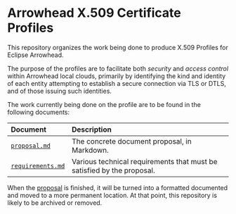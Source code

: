 # Arrowhead X.509 Certificate Profiles

This repository organizes the work being done to produce X.509 Profiles for Eclipse Arrowhead.

The purpose of the profiles are to facilitate both _security_ and _access control_ within Arrowhead local clouds, primarily by identifying the kind and identity of each entity attempting to establish a secure connection via TLS or DTLS, and of those issuing such identities.

The work currently being done on the profile are to be found in the following documents:

| Document                             | Description |
|:-------------------------------------|:------------|
| [`proposal.md`](proposal.md)         | The concrete document proposal, in Markdown.
| [`requirements.md`](requirements.md) | Various technical requirements that must be satisfied by the proposal.

When the [proposal](proposal.md) is finished, it will be turned into a formatted documented and moved to a more permanent location.
At that point, this repository is likely to be archived or removed.